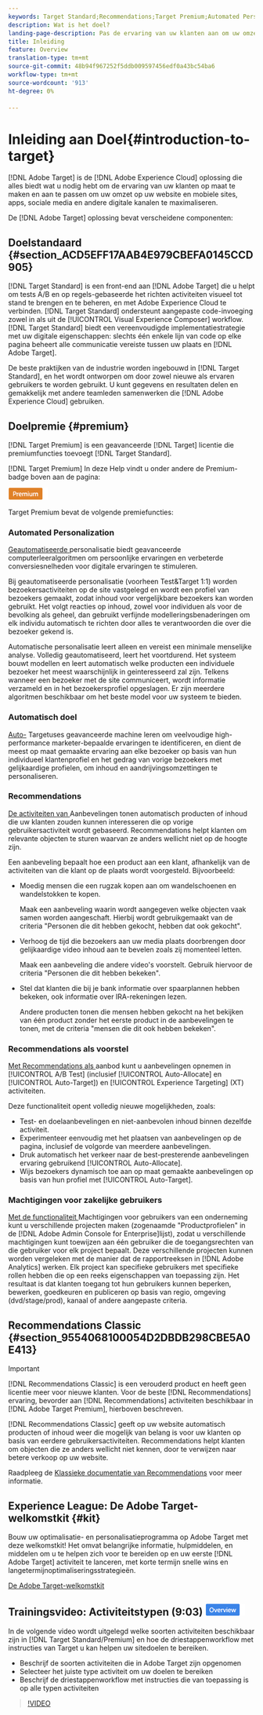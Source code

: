 ```yaml
---
keywords: Target Standard;Recommendations;Target Premium;Automated Personalization;auto-target;auto target;permissions;wat is adobe target;
description: Wat is het doel?
landing-page-description: Pas de ervaring van uw klanten aan om uw omzet te maximaliseren op uw websites en mobiele sites, apps, sociale media en andere digitale kanalen.
title: Inleiding
feature: Overview
translation-type: tm+mt
source-git-commit: 48b94f967252f5ddb009597456edf0a43bc54ba6
workflow-type: tm+mt
source-wordcount: '913'
ht-degree: 0%

---
```



# Inleiding aan Doel{#introduction-to-target}

[!DNL Adobe Target] is de  [!DNL Adobe Experience Cloud] oplossing die alles biedt wat u nodig hebt om de ervaring van uw klanten op maat te maken en aan te passen om uw omzet op uw website en mobiele sites, apps, sociale media en andere digitale kanalen te maximaliseren.

De [!DNL Adobe Target] oplossing bevat verscheidene componenten:

## Doelstandaard {#section_ACD5EFF17AAB4E979CBEFA0145CCD905}

[!DNL Target Standard] is een front-end aan  [!DNL Adobe Target] die u helpt om tests A/B en op regels-gebaseerde het richten activiteiten visueel tot stand te brengen en te beheren, en met Adobe Experience Cloud te verbinden. [!DNL Target Standard] ondersteunt aangepaste code-invoeging zowel in als uit de  [!UICONTROL Visual Experience Composer] workflow. [!DNL Target Standard] biedt een vereenvoudigde implementatiestrategie met uw digitale eigenschappen: slechts één enkele lijn van code op elke pagina beheert alle communicatie vereiste tussen uw plaats en  [!DNL Adobe Target].

De beste praktijken van de industrie worden ingebouwd in [!DNL Target Standard], en het wordt ontworpen om door zowel nieuwe als ervaren gebruikers te worden gebruikt. U kunt gegevens en resultaten delen en gemakkelijk met andere teamleden samenwerken die [!DNL Adobe Experience Cloud] gebruiken.

## Doelpremie {#premium}

[!DNL Target Premium] is een geavanceerde  [!DNL Target] licentie die premiumfuncties toevoegt  [!DNL Target Standard].

[!DNL Target Premium] In deze Help vindt u onder andere de Premium-badge boven aan de pagina:

![Premium badge](/help/assets/premium.png)

Target Premium bevat de volgende premiefuncties:

### Automated Personalization

[Geautomatiseerde ](/help/c-activities/t-automated-personalization/automated-personalization.md#task_8AAF837796D74CF893CA2F88BA1491C9) personalisatie biedt geavanceerde computerleeralgoritmen om persoonlijke ervaringen en verbeterde conversiesnelheden voor digitale ervaringen te stimuleren.

Bij geautomatiseerde personalisatie (voorheen Test&amp;Target 1:1) worden bezoekersactiviteiten op de site vastgelegd en wordt een profiel van bezoekers gemaakt, zodat inhoud voor vergelijkbare bezoekers kan worden gebruikt. Het volgt reacties op inhoud, zowel voor individuen als voor de bevolking als geheel, dan gebruikt verfijnde modelleringsbenaderingen om elk individu automatisch te richten door alles te verantwoorden die over die bezoeker gekend is.

Automatische personalisatie leert alleen en vereist een minimale menselijke analyse. Volledig geautomatiseerd, leert het voortdurend. Het systeem bouwt modellen en leert automatisch welke producten een individuele bezoeker het meest waarschijnlijk in geinteresseerd zal zijn. Telkens wanneer een bezoeker met de site communiceert, wordt informatie verzameld en in het bezoekersprofiel opgeslagen. Er zijn meerdere algoritmen beschikbaar om het beste model voor uw systeem te bieden.

### Automatisch doel

[Auto-](/help/c-activities/auto-target/auto-target-to-optimize.md) Targetuses geavanceerde machine leren om veelvoudige high-performance marketer-bepaalde ervaringen te identificeren, en dient de meest op maat gemaakte ervaring aan elke bezoeker op basis van hun individueel klantenprofiel en het gedrag van vorige bezoekers met gelijkaardige profielen, om inhoud en aandrijvingsomzettingen te personaliseren.

### Recommendations

[De activiteiten van ](/help/c-recommendations/recommendations.md#concept_7556C8A4543942F2A77B13A29339C0C0) Aanbevelingen tonen automatisch producten of inhoud die uw klanten zouden kunnen interesseren die op vorige gebruikersactiviteit wordt gebaseerd. Recommendations helpt klanten om relevante objecten te sturen waarvan ze anders wellicht niet op de hoogte zijn.

Een aanbeveling bepaalt hoe een product aan een klant, afhankelijk van de activiteiten van die klant op de plaats wordt voorgesteld. Bijvoorbeeld:

* Moedig mensen die een rugzak kopen aan om wandelschoenen en wandelstokken te kopen.

   Maak een aanbeveling waarin wordt aangegeven welke objecten vaak samen worden aangeschaft. Hierbij wordt gebruikgemaakt van de criteria &quot;Personen die dit hebben gekocht, hebben dat ook gekocht&quot;.

* Verhoog de tijd die bezoekers aan uw media plaats doorbrengen door gelijkaardige video inhoud aan te bevelen zoals zij momenteel letten.

   Maak een aanbeveling die andere video&#39;s voorstelt. Gebruik hiervoor de criteria &quot;Personen die dit hebben bekeken&quot;.

* Stel dat klanten die bij je bank informatie over spaarplannen hebben bekeken, ook informatie over IRA-rekeningen lezen.

   Andere producten tonen die mensen hebben gekocht na het bekijken van één product zonder het eerste product in de aanbevelingen te tonen, met de criteria &quot;mensen die dit ook hebben bekeken&quot;.

### Recommendations als voorstel

[Met Recommendations als ](/help/c-recommendations/recommendations-as-an-offer.md) aanbod kunt u aanbevelingen opnemen in  [!UICONTROL A/B Test] (inclusief  [!UICONTROL Auto-Allocate] en  [!UICONTROL Auto-Target]) en  [!UICONTROL Experience Targeting] (XT) activiteiten.

Deze functionaliteit opent volledig nieuwe mogelijkheden, zoals:

* Test- en doelaanbevelingen en niet-aanbevolen inhoud binnen dezelfde activiteit.
* Experimenteer eenvoudig met het plaatsen van aanbevelingen op de pagina, inclusief de volgorde van meerdere aanbevelingen.
* Druk automatisch het verkeer naar de best-presterende aanbevelingen ervaring gebruikend [!UICONTROL Auto-Allocate].
* Wijs bezoekers dynamisch toe aan op maat gemaakte aanbevelingen op basis van hun profiel met [!UICONTROL Auto-Target].

### Machtigingen voor zakelijke gebruikers

[Met de functionaliteit ](/help/administrating-target/c-user-management/property-channel/property-channel.md#concept_E396B16FA2024ADBA27BC056138F9838) Machtigingen voor gebruikers van een onderneming kunt u verschillende projecten maken (zogenaamde &quot;Productprofielen&quot; in de  [!DNL Adobe Admin Console for Enterprise]lijst), zodat u verschillende machtigingen kunt toewijzen aan één gebruiker die de toegangsrechten van die gebruiker voor elk project bepaalt. Deze verschillende projecten kunnen worden vergeleken met de manier dat de rapportreeksen in [!DNL Adobe Analytics] werken. Elk project kan specifieke gebruikers met specifieke rollen hebben die op een reeks eigenschappen van toepassing zijn. Het resultaat is dat klanten toegang tot hun gebruikers kunnen beperken, bewerken, goedkeuren en publiceren op basis van regio, omgeving (dvd/stage/prod), kanaal of andere aangepaste criteria.

## Recommendations Classic {#section_9554068100054D2DBDB298CBE5A0E413}

>[!IMPORTANT]
>
>[!DNL Recommendations Classic] is een verouderd product en heeft geen licentie meer voor nieuwe klanten. Voor de beste [!DNL Recommendations] ervaring, bevorder aan [!DNL Recommendations] activiteiten beschikbaar in [!DNL Adobe Target Premium], hierboven beschreven.

[!DNL Recommendations Classic] geeft op uw website automatisch producten of inhoud weer die mogelijk van belang is voor uw klanten op basis van eerdere gebruikersactiviteiten. Recommendations helpt klanten om objecten die ze anders wellicht niet kennen, door te verwijzen naar betere verkoop op uw website.

Raadpleeg de [Klassieke documentatie van Recommendations](/help/assets/adobe-recommendations-classic.pdf) voor meer informatie.

## Experience League: De Adobe Target-welkomstkit {#kit}

Bouw uw optimalisatie- en personalisatieprogramma op Adobe Target met deze welkomstkit! Het omvat belangrijke informatie, hulpmiddelen, en middelen om u te helpen zich voor te bereiden op en uw eerste [!DNL Adobe Target] activiteit te lanceren, met korte termijn snelle wins en langetermijnoptimaliseringsstrategieën.

[De Adobe Target-welkomstkit](https://expleague.azureedge.net/pdf/Adobe-Target-Welcome-Kit.pdf)

## Trainingsvideo: Activiteitstypen (9:03) ![Overzichtsbadge](/help/assets/overview.png)

In de volgende video wordt uitgelegd welke soorten activiteiten beschikbaar zijn in [!DNL Target Standard/Premium] en hoe de driestappenworkflow met instructies van Target u kan helpen uw sitedoelen te bereiken.

* Beschrijf de soorten activiteiten die in Adobe Target zijn opgenomen
* Selecteer het juiste type activiteit om uw doelen te bereiken
* Beschrijf de driestappenworkflow met instructies die van toepassing is op alle typen activiteiten

>[!VIDEO](https://video.tv.adobe.com/v/17386)
